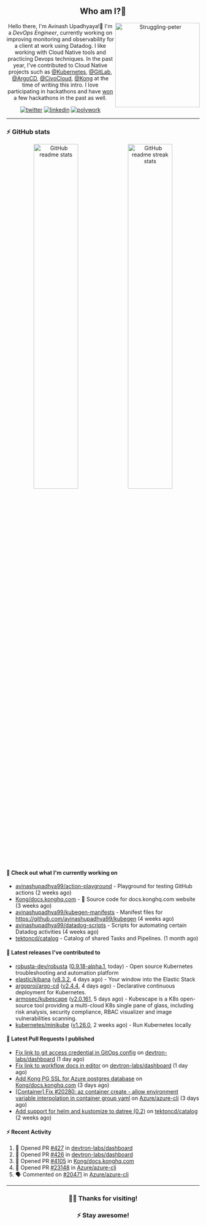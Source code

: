 <div align='center'>
  
## Who am I?🤔

<img align="right" width="220" src="https://media.giphy.com/media/YFkpsHWCsNUUo/giphy.gif" alt="Struggling-peter" />

Hello there, I'm Avinash Upadhyaya!👋 I'm a _DevOps Engineer_, currently working on improving monitoring and observability for a client at work using Datadog. I like working with Cloud Native tools and practicing Devops techniques. In the past year, I've contributed to Cloud Native projects such as [@Kubernetes](https://github.com/pulls?q=is%3Apr+author%3Aavinashupadhya99+archived%3Afalse+user%3Akubernetes), [@GitLab](https://gitlab.com/groups/gitlab-org/-/merge_requests?scope=all&state=all&author_username=avinashupadhya99), [@ArgoCD](https://github.com/pulls?q=is%3Apr+author%3Aavinashupadhya99+archived%3Afalse+user%3Aargoproj), [@CivoCloud](https://github.com/pulls?q=is%3Apr+author%3Aavinashupadhya99+archived%3Afalse+user%3Acivo), [@Kong](https://github.com/pulls?q=is%3Apr+author%3Aavinashupadhya99+archived%3Afalse+user%3AKong) at the time of writing this intro. I love participating in hackathons and have [won](https://devpost.com/avinashupadhya99) a few hackathons in the past as well.


[![twitter](https://img.shields.io/badge/-@avinash__ukr-%231DA1F2?style=for-the-badge&logo=twitter&logoColor=ffffff)](https://twitter.com/avinash_ukr)
[![linkedin](https://img.shields.io/badge/-Avinash%20Upadhyaya-%230A67C3?style=for-the-badge&logo=linkedin&logoColor=ffffff)](https://www.linkedin.com/in/avinash-upadhyaya/)
[![polywork](https://img.shields.io/badge/-@avinashupadhya99-%23338BFF?style=for-the-badge&logo=polywork&logoColor=ffffff)](https://www.polywork.com/avinashupadhya99)

---

</div>

### ⚡ GitHub stats

<p align="center">
  <img width="48%" src="https://github-readme-stats.vercel.app/api?username=avinashupadhya99&show_icons=true&theme=tokyonight" alt="GitHub readme stats" />
  <img width="48%" src="https://github-readme-streak-stats.herokuapp.com?user=avinashupadhya99&theme=dark&hide_border=true&date_format=M%20j%5B%2C%20Y%5D" alt="GitHub readme streak stats" />
</p>

#### 👷 Check out what I'm currently working on

- [avinashupadhya99/action-playground](https://github.com/avinashupadhya99/action-playground) - Playground for testing GitHub actions (2 weeks ago)
- [Kong/docs.konghq.com](https://github.com/Kong/docs.konghq.com) - 🦍 Source code for docs.konghq.com website (3 weeks ago)
- [avinashupadhya99/kubegen-manifests](https://github.com/avinashupadhya99/kubegen-manifests) - Manifest files for https://github.com/avinashupadhya99/kubegen (4 weeks ago)
- [avinashupadhya99/datadog-scripts](https://github.com/avinashupadhya99/datadog-scripts) - Scripts for automating certain Datadog activities (4 weeks ago)
- [tektoncd/catalog](https://github.com/tektoncd/catalog) - Catalog of shared Tasks and Pipelines. (1 month ago)

#### 🔭 Latest releases I've contributed to

- [robusta-dev/robusta](https://github.com/robusta-dev/robusta) ([0.9.18-alpha.1](https://github.com/robusta-dev/robusta/releases/tag/0.9.18-alpha.1), today) - Open source Kubernetes troubleshooting and automation platform
- [elastic/kibana](https://github.com/elastic/kibana) ([v8.3.2](https://github.com/elastic/kibana/releases/tag/v8.3.2), 4 days ago) - Your window into the Elastic Stack
- [argoproj/argo-cd](https://github.com/argoproj/argo-cd) ([v2.4.4](https://github.com/argoproj/argo-cd/releases/tag/v2.4.4), 4 days ago) - Declarative continuous deployment for Kubernetes.
- [armosec/kubescape](https://github.com/armosec/kubescape) ([v2.0.161](https://github.com/armosec/kubescape/releases/tag/v2.0.161), 5 days ago) - Kubescape is a K8s open-source tool providing a multi-cloud K8s single pane of glass, including risk analysis, security compliance, RBAC visualizer and image vulnerabilities scanning. 
- [kubernetes/minikube](https://github.com/kubernetes/minikube) ([v1.26.0](https://github.com/kubernetes/minikube/releases/tag/v1.26.0), 2 weeks ago) - Run Kubernetes locally

#### 🔨 Latest Pull Requests I published

- [Fix link to git access credential in GitOps config](https://github.com/devtron-labs/dashboard/pull/427) on [devtron-labs/dashboard](https://github.com/devtron-labs/dashboard) (1 day ago)
- [Fix link to workflow docs in editor](https://github.com/devtron-labs/dashboard/pull/426) on [devtron-labs/dashboard](https://github.com/devtron-labs/dashboard) (1 day ago)
- [Add Kong PG SSL for Azure postgres database](https://github.com/Kong/docs.konghq.com/pull/4105) on [Kong/docs.konghq.com](https://github.com/Kong/docs.konghq.com) (3 days ago)
- [[Container] Fix #20280: az container create - allow environment variable interpolation in container group yaml](https://github.com/Azure/azure-cli/pull/23148) on [Azure/azure-cli](https://github.com/Azure/azure-cli) (3 days ago)
- [Add support for helm and kustomize to datree (0.2)](https://github.com/tektoncd/catalog/pull/1005) on [tektoncd/catalog](https://github.com/tektoncd/catalog) (2 weeks ago)

#### ⚡ Recent Activity

<!--START_SECTION:activity-->
1. 💪 Opened PR [#427](https://github.com/devtron-labs/dashboard/pull/427) in [devtron-labs/dashboard](https://github.com/devtron-labs/dashboard)
2. 💪 Opened PR [#426](https://github.com/devtron-labs/dashboard/pull/426) in [devtron-labs/dashboard](https://github.com/devtron-labs/dashboard)
3. 💪 Opened PR [#4105](https://github.com/Kong/docs.konghq.com/pull/4105) in [Kong/docs.konghq.com](https://github.com/Kong/docs.konghq.com)
4. 💪 Opened PR [#23148](https://github.com/Azure/azure-cli/pull/23148) in [Azure/azure-cli](https://github.com/Azure/azure-cli)
5. 🗣 Commented on [#20471](https://github.com/Azure/azure-cli/issues/20471) in [Azure/azure-cli](https://github.com/Azure/azure-cli)
<!--END_SECTION:activity-->



---

<div align='center'>
  
### 🙇‍♂️ Thanks for visiting!
### ⚡ Stay awesome!
  
</div>


